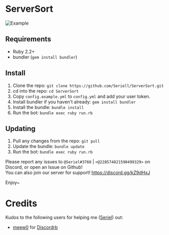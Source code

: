 # ServerSort

![Example](https://this.is-a-professional-domain.com/06eb6f.gif)

## Requirements
- Ruby 2.2+ 
- bundler (`gem install bundler`)

## Install
1. Clone the repo: `git clone https://github.com/Seriell/ServerSort.git`
2. cd into the repo: `cd ServerSort`
3. Copy `config.example.yml` to `config.yml` and add your user token.
4. Install bundler if you haven't already: `gem install bundler`
5. Install the bundle: `bundle install`
6. Run the bot: `bundle exec ruby run.rb`

## Updating
1. Pull any changes from the repo: `git pull`
2. Update the bundle: `bundle update`
3. Run the bot: `bundle exec ruby run.rb`

Please report any issues to `@Seriel#3760` | `<@228574821590499329>` on Discord, or open an Issue on Github! <br />
You can also join our server for support! https://discord.gg/kZ9dHxJ <br />

Enjoy~
<br />

# Credits

Kudos to the following users for helping me ([Seriel](https://github.com/Seriell)) out:

- [meew0](https://github.com/meew0/) for [Discordrb](https://github.com/meew0/discordrb)
